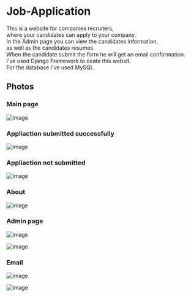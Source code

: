 # Job-Application

This is a website for companies recruiters,  
where your candidates can apply to your company.  
In the Admin page you can view the candidates information,  
as well as the candidates resumes.  
When the candidate submit the form he will get an email conformation.  
I've used Django Framework to ceate this websit.  
For the database I've used MySQL.

## Photos

### Main page
![image](https://github.com/sefi0609/Job-Application/assets/81361291/7080c209-7450-47dc-9e62-b935c9a58032)

### Appliaction submitted successfully
![image](https://github.com/sefi0609/Job-Application/assets/81361291/7a01c578-cf8a-4aab-86e0-0845deb2839d)

### Appliaction not submitted
![image](https://github.com/sefi0609/Job-Application/assets/81361291/d7136c57-1822-4a62-9e68-f82f31b53f10)

### About 
![image](https://github.com/sefi0609/Job-Application/assets/81361291/872e568d-2817-439c-9c7b-2507ce3941d6)

### Admin page
![image](https://github.com/sefi0609/Job-Application/assets/81361291/2815afb5-d25a-4b25-9618-110625266df6)

![image](https://github.com/sefi0609/Job-Application/assets/81361291/4b945c6e-72ae-41dc-931b-78009bbecdc5)

### Email
![image](https://github.com/sefi0609/Job-Application/assets/81361291/abb0a090-1b2a-4aa1-aacd-f65795cdaa9c)

![image](https://github.com/sefi0609/Job-Application/assets/81361291/01758efd-6091-4bac-9287-2ecf551b0d9f)
